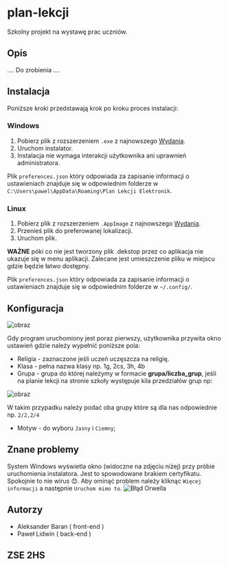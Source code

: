 # plan-lekcji

Szkolny projekt na wystawę prac uczniów.

## Opis

.... Do zrobienia ....

## Instalacja

Poniższe kroki przedstawają krok po kroku proces instalacji: 

### Windows
 1. Pobierz plik z rozszerzeniem `.exe` z najnowszego [Wydania](https://github.com/imLinguin/plan-lekcji/releases/latest).
 2. Uruchom instalator.
 3. Instalacja nie wymaga interakcji użytkownika ani uprawnień administratora.

Plik `preferences.json` który odpowiada za zapisanie informacji o ustawieniach znajduje się w odpowiednim folderze w `C:\Users\pawel\AppData\Roaming\Plan Lekcji Elektronik`.
  
### Linux
  1. Pobierz plik z rozszerzeniem `.AppImage` z najnowszego [Wydania](https://github.com/imLinguin/plan-lekcji/releases/latest).
  2. Przenieś plik do preferowanej lokalizacji.
  3. Uruchom plik.

**WAŻNE** póki co nie jest tworzony plik .dekstop przez co aplikacja nie ukazuje się w menu aplikacji. Zalecane jest umieszczenie pliku w miejscu gdzie będzie łatwo dostępny.

Plik `preferences.json` który odpowiada za zapisanie informacji o ustawieniach znajduje się w odpowiednim folderze w `~/.config/`.

## Konfiguracja
 ![obraz](https://user-images.githubusercontent.com/62100117/111635657-05919c00-87f8-11eb-888b-bd0bf135b599.png)

 Gdy program uruchomiony jest poraz pierwszy, użytkownika przywita okno ustawień gdzie należy wypełnić poniższe pola:
 - Religia - zaznaczone jeśli uczeń uczęszcza na religię.
 - Klasa - pełna nazwa klasy np. 1g, 2cs, 3h, 4b
 - Grupa - grupa do której należymy w formacie **grupa/liczba_grup**, jeśli na planie lekcji na stronie szkoły występuje kila przedziałów grup np: 
  
  ![obraz](https://user-images.githubusercontent.com/62100117/111636987-4938d580-87f9-11eb-9326-74bfdb2a571f.png)

  W takim przypadku należy podać oba grupy które są dla nas odpowiednie np. `2/2,2/4`

 - Motyw - do wyboru `Jasny` i `Ciemny`;
 
## Znane problemy
  System Windows wyświetla okno (widoczne na zdjęciu niżej) przy próbie uruchomienia instalatora. Jest to spowodowane brakiem certyfikatu. Spokojnie to nie wirus 😊. Aby ominąć problem należy kliknąc `Więcej informacji` a następnie `Uruchom mimo to`.
 ![Błąd Orwella](https://user-images.githubusercontent.com/62100117/111198030-6da96d80-85bf-11eb-9a42-9eb084797fb7.png)
 
## Autorzy

- Aleksander Baran ( front-end )
- Paweł Lidwin ( back-end )

## ZSE 2HS
